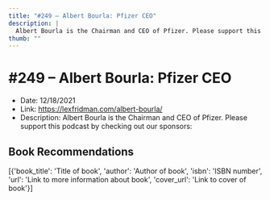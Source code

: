 ```yaml
---
title: "#249 – Albert Bourla: Pfizer CEO"
description: |
  Albert Bourla is the Chairman and CEO of Pfizer. Please support this podcast by checking out our sponsors:"
thumb: ""
---
```


# #249 – Albert Bourla: Pfizer CEO

  - Date: 12/18/2021
  - Link: https://lexfridman.com/albert-bourla/
  - Description: Albert Bourla is the Chairman and CEO of Pfizer. Please support this podcast by checking out our sponsors:

## Book Recommendations

[{'book_title': 'Title of book', 'author': 'Author of book', 'isbn': 'ISBN number', 'url': 'Link to more information about book', 'cover_url': 'Link to cover of book'}]